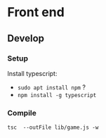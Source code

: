 # Front end

## Develop

### Setup

Install typescript:
* `sudo apt install npm` ?
* `npm install -g typescript`

### Compile

`tsc  --outFile lib/game.js -w`
